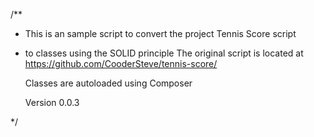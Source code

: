 /**
 * This is an sample script to convert the project Tennis Score script
 * to classes using the SOLID principle
   The original script is located at https://github.com/CooderSteve/tennis-score/
   
   Classes are autoloaded using Composer
   
   Version 0.0.3
   
 */

